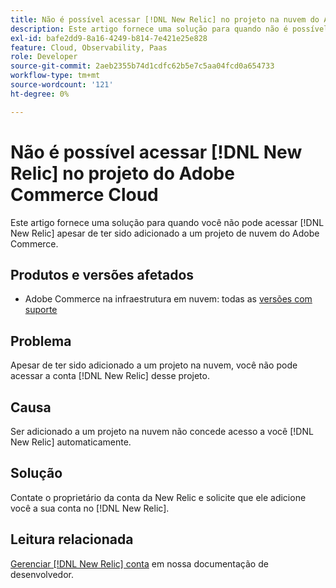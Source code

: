 ```yaml
---
title: Não é possível acessar [!DNL New Relic] no projeto na nuvem do Adobe Commerce
description: Este artigo fornece uma solução para quando não é possível acessar o [!DNL New Relic] apesar de ter sido adicionado a um projeto na nuvem no Adobe Commerce.
exl-id: bafe2dd9-8a16-4249-b814-7e421e25e828
feature: Cloud, Observability, Paas
role: Developer
source-git-commit: 2aeb2355b74d1cdfc62b5e7c5aa04fcd0a654733
workflow-type: tm+mt
source-wordcount: '121'
ht-degree: 0%

---
```


# Não é possível acessar [!DNL New Relic] no projeto do Adobe Commerce Cloud

Este artigo fornece uma solução para quando você não pode acessar [!DNL New Relic] apesar de ter sido adicionado a um projeto de nuvem do Adobe Commerce.

## Produtos e versões afetados

* Adobe Commerce na infraestrutura em nuvem: todas as [versões com suporte](https://www.adobe.com/content/dam/cc/en/legal/terms/enterprise/pdfs/Adobe-Commerce-Software-Lifecycle-Policy.pdf)

## Problema

Apesar de ter sido adicionado a um projeto na nuvem, você não pode acessar a conta [!DNL New Relic] desse projeto.

## Causa

Ser adicionado a um projeto na nuvem não concede acesso a você [!DNL New Relic] automaticamente.

## Solução

Contate o proprietário da conta da New Relic e solicite que ele adicione você a sua conta no [!DNL New Relic].

## Leitura relacionada

[Gerenciar [!DNL New Relic] conta](https://experienceleague.adobe.com/pt-br/docs/commerce-cloud-service/user-guide/monitor/new-relic/new-relic-service) em nossa documentação de desenvolvedor.
